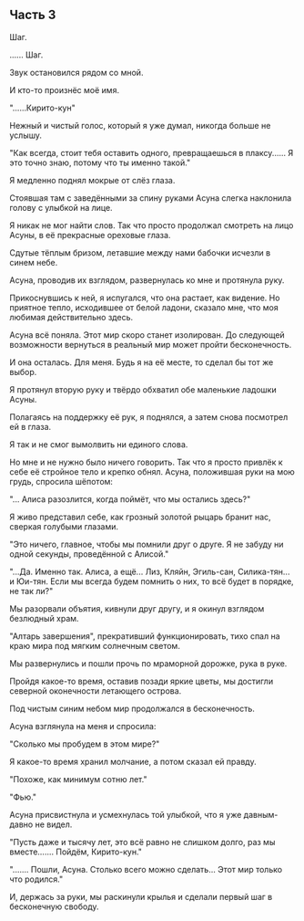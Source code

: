 ## Часть 3

Шаг.

...... Шаг.

Звук остановился рядом со мной.

И кто-то произнёс моё имя.

"……Кирито-кун"

Нежный и чистый голос, который я уже думал, никогда больше не услышу.

"Как всегда, стоит тебя оставить одного, превращаешься в плаксу...... Я это точно знаю, потому что ты именно такой."

Я медленно поднял мокрые от слёз глаза.

Стоявшая там с заведёнными за спину руками Асуна слегка наклонила голову с улыбкой на лице.

Я никак не мог найти слов. Так что просто продолжал смотреть на лицо Асуны, в её прекрасные ореховые глаза.

Сдутые тёплым бризом, летавшие между нами бабочки исчезли в синем небе.

Асуна, проводив их взглядом, развернулась ко мне и протянула руку.

Прикоснувшись к ней, я испугался, что она растает, как видение. Но приятное тепло, исходившее от белой ладони, сказало мне, что моя любимая действительно здесь.

Асуна всё поняла. Этот мир скоро станет изолирован. До следующей возможности вернуться в реальный мир может пройти бесконечность.

И она осталась. Для меня. Будь я на её месте, то сделал бы тот же выбор.

Я протянул вторую руку и твёрдо обхватил обе маленькие ладошки Асуны.

Полагаясь на поддержку её рук, я поднялся, а затем снова посмотрел ей в глаза.

Я так и не смог вымолвить ни единого слова.

Но мне и не нужно было ничего говорить. Так что я просто привлёк к себе её стройное тело и крепко обнял. Асуна, положившая руки на мою грудь, спросила шёпотом:

"... Алиса разозлится, когда поймёт, что мы остались здесь?"

Я живо представил себе, как грозный золотой рыцарь бранит нас, сверкая голубыми глазами.

"Это ничего, главное, чтобы мы помнили друг о друге. Я не забуду ни одной секунды, проведённой с Алисой."

"...Да. Именно так. Алиса, а ещё... Лиз, Кляйн, Эгиль-сан, Силика-тян... и Юи-тян. Если мы всегда будем помнить о них, то всё будет в порядке, не так ли?"

Мы разорвали объятия, кивнули друг другу, и я окинул взглядом безлюдный храм.

"Алтарь завершения", прекративший функционировать, тихо спал на краю мира под мягким солнечным светом.

Мы развернулись и пошли прочь по мраморной дорожке, рука в руке.

Пройдя какое-то время, оставив позади яркие цветы, мы достигли северной оконечности летающего острова.

Под чистым синим небом мир продолжался в бесконечность.

Асуна взглянула на меня и спросила:

"Сколько мы пробудем в этом мире?"

Я какое-то время хранил молчание, а потом сказал ей правду.

"Похоже, как минимум сотню лет."

"Фью."

Асуна присвистнула и усмехнулась той улыбкой, что я уже давным-давно не видел.

"Пусть даже и тысячу лет, это всё равно не слишком долго, раз мы вместе....... Пойдём, Кирито-кун."

"....... Пошли, Асуна. Столько всего можно сделать... Этот мир только что родился."

И, держась за руки, мы раскинули крылья и сделали первый шаг в бесконечную свободу.
